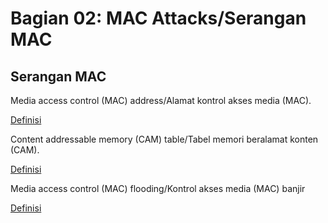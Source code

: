 # Bagian 02: MAC Attacks/Serangan MAC

## Serangan MAC

Media access control (MAC) address/Alamat kontrol akses media (MAC).

[Definisi](../definitions/definitions_M.md#media-access-control-address)

Content addressable memory (CAM) table/Tabel memori beralamat konten (CAM).

[Definisi](../definitions/definitions_C.md#content-addressable-memory-table)

Media access control (MAC) flooding/Kontrol akses media (MAC) banjir

[Definisi](../definitions/definitions_M.md#media-access-control-address-flooding)

